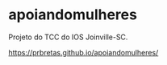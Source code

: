 # apoiandomulheres
Projeto do TCC do IOS Joinville-SC.


https://prbretas.github.io/apoiandomulheres/

